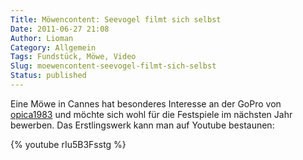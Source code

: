 ```yaml
---
Title: Möwencontent: Seevogel filmt sich selbst
Date: 2011-06-27 21:08
Author: Lioman
Category: Allgemein
Tags: Fundstück, Möwe, Video
Slug: moewencontent-seevogel-filmt-sich-selbst
Status: published
---
```


Eine Möwe in Cannes hat besonderes Interesse an der GoPro von [opica1983](http://www.youtube.com/user/opica1983)
und möchte sich wohl für die Festspiele im nächsten Jahr bewerben.
Das Erstlingswerk kann man auf Youtube bestaunen:

{% youtube rIu5B3Fsstg %}
